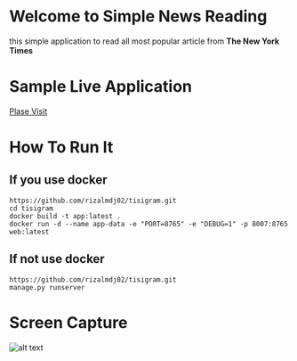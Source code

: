 # Welcome to Simple News Reading

this simple application to read all most popular article from **The New York Times** 

# Sample Live Application
[Plase Visit](https://tisigram.herokuapp.com/)

# How To Run It
## If you use docker
    https://github.com/rizalmdj02/tisigram.git
    cd tisigram
    docker build -t app:latest .
    docker run -d --name app-data -e "PORT=8765" -e "DEBUG=1" -p 8007:8765 web:latest
    
## If not use docker
    https://github.com/rizalmdj02/tisigram.git
    manage.py runserver


# Screen Capture
![alt text](https://github.com/rizalmdj02/tisigram/blob/main/static/css/screencapture-tisigram-herokuapp-2022-10-10-11_48_51.png?raw=true)

